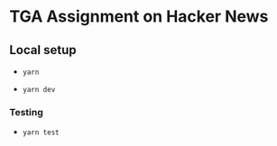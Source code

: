 # TGA Assignment on Hacker News

## Local setup

- `yarn`

- `yarn dev`

### Testing

- `yarn test`
